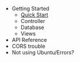 - Getting Started
  - [Quick Start](quick_start/README.md)
  - Controller
  - Database
  - Views
- API Reference
- CORS trouble
- Not using Ubuntu/Errors?